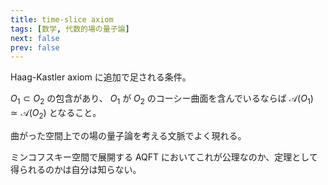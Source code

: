 ```yaml
---
title: time-slice axiom
tags: [数学, 代数的場の量子論]
next: false
prev: false
---
```


Haag-Kastler axiom に追加で足される条件。

$O_1 \subset O_2$ の包含があり、 $O_1$ が $O_2$ のコーシー曲面を含んでいるならば $\mathcal{A}(O_1)\simeq \mathcal{A}(O_2)$ となること。

曲がった空間上での場の量子論を考える文脈でよく現れる。

ミンコフスキー空間で展開する AQFT においてこれが公理なのか、定理として得られるのかは自分は知らない。
